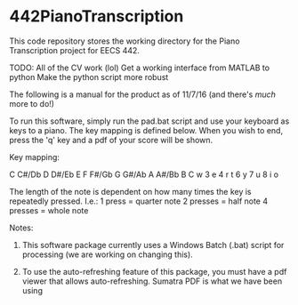 # 442PianoTranscription

This code repository stores the working directory for the Piano Transcription project for EECS 442. 


TODO:
  All of the CV work (lol)
  Get a working interface from MATLAB to python
  Make the python script more robust


The following is a manual for the product as of 11/7/16 (and there's _much_ more to do!)


To run this software, simply run the pad.bat script and use your keyboard as keys to a piano. The key mapping is defined below. When you wish to end, press the 'q' key and a pdf of your score will be shown.

Key mapping:

C C#/Db D D#/Eb E F F#/Gb G G#/Ab A A#/Bb B C
w   3   e   4   r t   6   y   7   u   8   i o 

The length of the note is dependent on how many times the key is repeatedly pressed. I.e.:
1 press   = quarter note
2 presses = half note
4 presses = whole note


Notes: 
1. This software package currently uses a Windows Batch (.bat) script for processing (we are working on changing this). 

2. To use the auto-refreshing feature of this package, you must have a pdf viewer that allows auto-refreshing. Sumatra PDF is what we have been using

